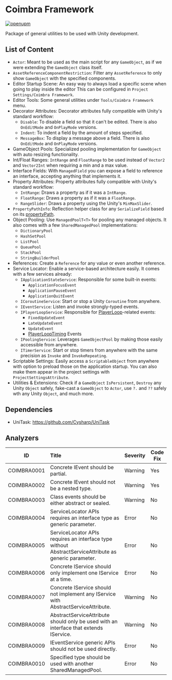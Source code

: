 # Coimbra Framework

[![openupm](https://img.shields.io/npm/v/com.coimbrastudios.core?label=openupm&registry_uri=https://package.openupm.com)](https://openupm.com/packages/com.coimbrastudios.core/)

Package of general utilities to be used with Unity development.

## List of Content

- `Actor`: Meant to be used as the main script for any `GameObject`, as if we were extending the `GameObject` class itself.
- `AssetReferenceComponentRestriction`: Filter any `AssetReference` to only show `GameObject` with the specified components.
- Editor Startup Scene: An easy way to always load a specific scene when going to play inside the editor This can be configured in `Project Settings/Coimbra Framework`.
- Editor Tools: Some general utilities under `Tools/Coimbra Framework` menu.
- Decorator Attributes: Decorator attributes fully compatible with Unity's standard workflow:
    - `Disable`: To disable a field so that it can't be edited. There is also `OnEditMode` and `OnPlayMode` versions.
    - `Indent`: To indent a field by the amount of steps specified.
    - `MessageBox`: To display a message above a field. There is also `OnEditMode` and `OnPlayMode` versions.
- GameObject Pools: Specialized pooling implementation for `GameObject` with auto resizing functionality.
- Int/Float Ranges: `IntRange` and `FloatRange` to be used instead of `Vector2` and `Vector2Int` when requiring a min and a max value.
- Interface Fields: With `ManagedField` you can expose a field to reference an interface, accepting anything that implements it.
- Property Attributes: Property attributes fully compatible with Unity's standard workflow:
    - `IntRange`: Draws a property as if it was a `IntRange`.
    - `FloatRange`: Draws a property as if it was a `FloatRange`.
    - `RangeSlider`: Draws a property using the Unity's `MinMaxSlider`.
- `PropertyPathInfo`: Reflection helper class for any `SerializeField` based on its [propertyPath](https://docs.unity3d.com/ScriptReference/SerializedProperty-propertyPath.html).
- Object Pooling: Use `ManagedPoolT<T>` for pooling any managed objects. It also comes with a few `SharedManagedPool` implementations:
    - `DictionaryPool`
    - `HashSetPool`
    - `ListPool`
    - `QueuePool`
    - `StackPool`
    - `StringBuilderPool`
- References: Create a `Reference` for any value or even another reference.
- Service Locator: Enable a service-based architecture easily. It comes with a few services already:
    - `IApplicationStateService`: Responsible for some built-in events:
        - `ApplicationFocusEvent`
        - `ApplicationPauseEvent`
        - `ApplicationQuitEvent`
    - `ICoroutineService`: Start or stop a Unity `Coroutine` from anywhere.
    - `IEventService`: Listen and invoke strongly-typed events.
    - `IPlayerLoopService`: Responsible for [PlayerLoop](https://docs.unity3d.com/ScriptReference/LowLevel.PlayerLoop.html)-related events:
        - `FixedUpdateEvent`
        - `LateUpdateEvent`
        - `UpdateEvent`
        - [PlayerLoopTiming](https://github.com/Cysharp/UniTask#playerloop) Events
    - `IPoolingService`: Leverages `GameObjectPool` by making those easily accessible from anywhere.
    - `ITimerService`: Start or stop timers from anywhere with the same precision as `Invoke` and `InvokeRepeating`.
- Scriptable Settings: Easily access a `ScriptableObject` from anywhere with option to preload those on the application startup. You can also make them appear in the project settings with `ProjectSettingsAttribute`.
- Utilities & Extensions: Check if a `GameObject` `IsPersistent`, `Destroy` any Unity `Object` safely, fake-cast a `GameObject` to `Actor`, use `?.` and `??` safely wth any Unity `Object`, and much more.

## Dependencies

- UniTask: https://github.com/Cysharp/UniTask

## Analyzers

| ID          | Title                                                                                                 | Severity | Code Fix |
|-------------|:------------------------------------------------------------------------------------------------------|----------|----------|
| COIMBRA0001 | Concrete IEvent should be partial.                                                                    | Warning  | Yes      |
| COIMBRA0002 | Concrete IEvent should not be a nested type.                                                          | Warning  | Yes      |
| COIMBRA0003 | Class events should be either abstract or sealed.                                                     | Warning  | No       |
| COIMBRA0004 | ServiceLocator APIs requires an interface type as generic parameter.                                  | Error    | No       |
| COIMBRA0005 | ServiceLocator APIs requires an interface type without AbstractServiceAttribute as generic parameter. | Error    | No       |
| COIMBRA0006 | Concrete IService should only implement one IService at a time.                                       | Error    | No       |
| COIMBRA0007 | Concrete IService should not implement any IService with AbstractServiceAttribute.                    | Warning  | No       |
| COIMBRA0008 | AbstractServiceAttribute should only be used with an interface that extends IService.                 | Warning  | No       |
| COIMBRA0009 | IEventService generic APIs should not be used directly.                                               | Error    | No       |
| COIMBRA0010 | Specified type should be used with another SharedManagedPool.                                         | Error    | No       |

